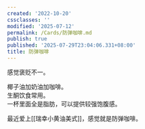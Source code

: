 ```yaml
---
created: '2022-10-20'
cssclasses: ''
modified: '2025-07-12'
permalink: /Cards/防弹咖啡.md
publish: true
published: '2025-07-29T23:04:06.331+08:00'
title: 防弹咖啡
---
```

感觉褒贬不一。

椰子油加奶油加咖啡。  
生酮饮食常用。  
一杯里面全是脂肪，可以提供较强饱腹感。

最近爱上[[瑞幸小黄油美式]]，感觉就是防弹咖啡。
